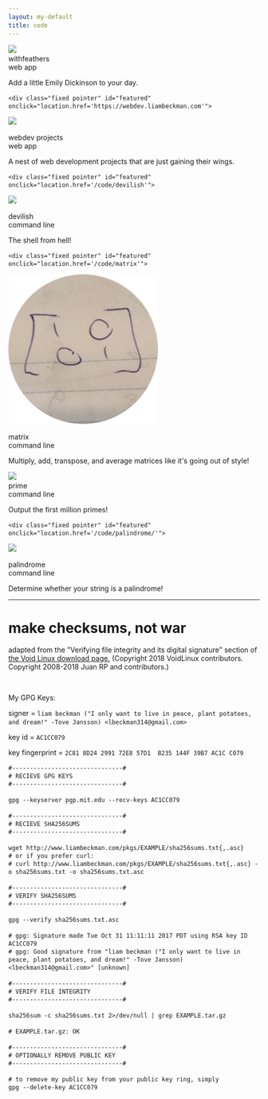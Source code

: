 ```yaml
---
layout: my-default
title: code
---
```



<div class="container">

   <div class="fixed pointer" id="featured" onclick="location.href='https://withfeathers.liambeckman.com'">
   <img class="center" src="/assets/png/withfeathers.png">
    <div class = "code-title">withfeathers</div>
    <div class = "code-type web-app">web app</div>
    <p class = "code">Add a little Emily Dickinson to your day.</p>
  </div>

    <div class="fixed pointer" id="featured" onclick="location.href='https://webdev.liambeckman.com'">
   <a href="https://webdev.liambeckman.com"><img class="center" src="/assets/png/nest.png" ></a>
    <div class = "code-title">webdev projects</div>
    <div class = "code-type web-app">web app</div>
    <p class = "code">A nest of web development projects that are just gaining their wings.</p>

  </div>

    <div class="fixed pointer" id="featured" onclick="location.href='/code/devilish'">
   <a href="/code/devilish"><img class="center" src="/assets/png/devilish.png" ></a>
    <div class = "code-title">devilish</div>
    <div class = "code-type command-line">command line</div>
    <p class = "code">The shell from hell!</p>

  </div>

    <div class="fixed pointer" id="featured" onclick="location.href='/code/matrix'">
   <a href="/code/matrix"><img class="center" src="/assets/png/matrix.png" ></a>
    <div class = "code-title">matrix</div>
    <div class = "code-type command-line">command line</div>
    <p class = "code">Multiply, add, transpose, and average matrices like it's going out of style!</p>

  </div>

<div class="fixed pointer" id="featured" onclick="location.href='/code/prime'">
    <a href="/code/prime"><img class="center" src="/assets/png/prime.png"></a>
    <div class = "code-title">prime</div>
    <div class = "code-type command-line">command line</div>
    <p class="code">Output the first million primes!</p>

  </div>


    <div class="fixed pointer" id="featured" onclick="location.href='/code/palindrome/'">
   <a href="/code/palindrome/"><img class="center" src="/assets/png/palindrome.png"></a>
    <div class = "code-title">palindrome</div>
    <div class = "code-type command-line">command line</div>
    <p class="code">Determine whether your string is a palindrome!</p>

  </div>



</div>


<hr />

<h1 id="security">make checksums, not war</h1>

adapted from the "Verifying file integrity and its digital signature" section of <a href="https://www.voidlinux.org/download/#verifying-file-integrity-and-its-digital-signature">the Void Linux download page.</a> (Copyright 2018 VoidLinux contributors. Copyright 2008-2018 Juan RP and contributors.)

<br />

My GPG Keys:

signer = `liam beckman ("I only want to live in peace, plant potatoes, and dream!" -Tove Jansson) <lbeckman314@gmail.com>`

key id = `AC1CC079`

key fingerprint = `2C81 8D24 2991 72E8 57D1  B235 144F 39B7 AC1C C079`


```shell
#-------------------------------#
# RECIEVE GPG KEYS
#-------------------------------#

gpg --keyserver pgp.mit.edu --recv-keys AC1CC079

#-------------------------------#
# RECIEVE SHA256SUMS
#-------------------------------#

wget http://www.liambeckman.com/pkgs/EXAMPLE/sha256sums.txt{,.asc}
# or if you prefer curl:
# curl http://www.liambeckman.com/pkgs/EXAMPLE/sha256sums.txt{,.asc} -o sha256sums.txt -o sha256sums.txt.asc

#-------------------------------#
# VERIFY SHA256SUMS
#-------------------------------#

gpg --verify sha256sums.txt.asc

# gpg: Signature made Tue Oct 31 11:11:11 2017 PDT using RSA key ID AC1CC079
# gpg: Good signature from "liam beckman ("I only want to live in peace, plant potatoes, and dream!" -Tove Jansson) <lbeckman314@gmail.com>" [unknown]

#-------------------------------#
# VERIFY FILE INTEGRITY
#-------------------------------#

sha256sum -c sha256sums.txt 2>/dev/null | grep EXAMPLE.tar.gz

# EXAMPLE.tar.gz: OK

#-------------------------------#
# OPTIONALLY REMOVE PUBLIC KEY
#-------------------------------#

# to remove my public key from your public key ring, simply
gpg --delete-key AC1CC079
```

